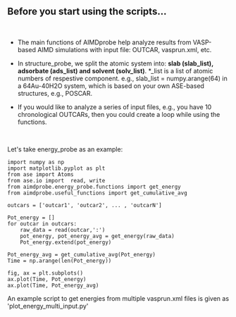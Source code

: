 ## Before you start using the scripts...

<br>

- The main functions of AIMDprobe help analyze results from VASP-based AIMD simulations with input file: OUTCAR, vasprun.xml, etc.

- In structure_probe, we split the atomic system into: **slab (slab_list), adsorbate (ads_list) and solvent (solv_list)**. *_list is a list of atomic numbers of respestive component. e.g., slab_list = numpy.arange(64) in a 64Au-40H2O system, which is based on your own ASE-based structures, e.g., POSCAR.

- If you would like to analyze a series of input files, e.g., you have 10 chronological OUTCARs, then you could create a loop while using the functions.

<br>

Let's take energy_probe as an example:

```
import numpy as np
import matplotlib.pyplot as plt
from ase import Atoms
from ase.io import  read, write
from aimdprobe.energy_probe.functions import get_energy 
from aimdprobe.useful_functions import get_cumulative_avg

outcars = ['outcar1', 'outcar2', ... , 'outcarN']

Pot_energy = []
for outcar in outcars:
    raw_data = read(outcar,':')
    pot_energy, pot_energy_avg = get_energy(raw_data)
    Pot_energy.extend(pot_energy)

Pot_energy_avg = get_cumulative_avg(Pot_energy)
Time = np.arange(len(Pot_energy))

fig, ax = plt.subplots()
ax.plot(Time, Pot_energy)
ax.plot(Time, Pot_energy_avg)

```

An example script to get energies from multiple vasprun.xml files is given as 'plot_energy_multi_input.py'